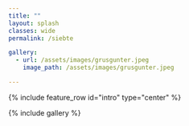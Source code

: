 ```yaml
---
title: ""
layout: splash
classes: wide
permalink: /siebte

gallery: 
  - url: /assets/images/grusgunter.jpeg
    image_path: /assets/images/grusgunter.jpeg

---
```


{% include feature_row id="intro" type="center" %}

{% include gallery %}
